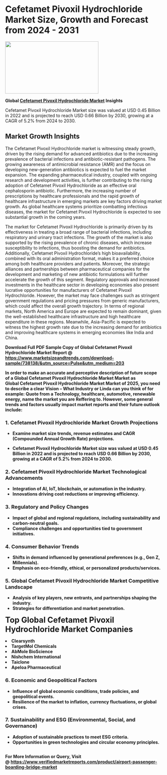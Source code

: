 <H1>Cefetamet Pivoxil Hydrochloride Market Size, Growth and Forecast from 2024 - 2031</H1><img class="aligncenter size-medium wp-image-584254" src="https://thirdeyenews.in/wp-content/uploads/2024/09/Global-Market-Research-300x168.jpeg" alt="" width="300" height="168" /><p><strong>Global&nbsp;<a href="https://www.marketsizeandtrends.com/download-sample/738138/&amp;utm_source=Pulse&amp;utm_medium=203">Cefetamet Pivoxil Hydrochloride Market</a> Insights</strong></p><p>Cefetamet Pivoxil Hydrochloride Market size was valued at USD 0.45 Billion in 2022 and is projected to reach USD 0.66 Billion by 2030, growing at a CAGR of 5.2% from 2024 to 2030.</p><p><h2>Market Growth Insights</h2> <p>The Cefetamet Pivoxil Hydrochloride market is witnessing steady growth, driven by the rising demand for advanced antibiotics due to the increasing prevalence of bacterial infections and antibiotic-resistant pathogens. The growing awareness of antimicrobial resistance (AMR) and the focus on developing new-generation antibiotics is expected to fuel the market expansion. The expanding pharmaceutical industry, coupled with ongoing research and development activities, is further contributing to the rising adoption of Cefetamet Pivoxil Hydrochloride as an effective oral cephalosporin antibiotic. Furthermore, the increasing number of prescriptions by healthcare professionals and the rapid growth of healthcare infrastructure in emerging markets are key factors driving market growth. As global healthcare systems prioritize combatting infectious diseases, the market for Cefetamet Pivoxil Hydrochloride is expected to see substantial growth in the coming years.</p> <p><strong></strong></p> <p>The market for Cefetamet Pivoxil Hydrochloride is primarily driven by its effectiveness in treating a broad range of bacterial infections, including respiratory and urinary tract infections. The growth of the market is also supported by the rising prevalence of chronic diseases, which increase susceptibility to infections, thus boosting the demand for antibiotics. Additionally, Cefetamet Pivoxil Hydrochloride’s high bioavailability, combined with its oral administration format, makes it a preferred choice among both healthcare providers and patients. Moreover, the strategic alliances and partnerships between pharmaceutical companies for the development and marketing of new antibiotic formulations will further accelerate the growth of this segment. Regulatory approvals and increased investments in the healthcare sector in developing economies also present lucrative opportunities for manufacturers of Cefetamet Pivoxil Hydrochloride. However, the market may face challenges such as stringent government regulations and pricing pressures from generic manufacturers, which could affect the overall growth trajectory. In terms of regional markets, North America and Europe are expected to remain dominant, given the well-established healthcare infrastructure and high healthcare expenditure in these regions. Meanwhile, Asia-Pacific is expected to witness the highest growth rate due to the increasing demand for antibiotics and improving healthcare systems in emerging economies like India and China.</p> <p><strong></p><p><span class=""><strong>Download Full PDF Sample Copy of Global Cefetamet Pivoxil Hydrochloride Market Report</strong> @ <a href="https://www.marketsizeandtrends.com/download-sample/738138/&amp;utm_source=Pulse&amp;utm_medium=203" target="_blank">https://www.marketsizeandtrends.com/download-sample/738138/&amp;utm_source=Pulse&amp;utm_medium=203</a></span></p><p>In order to make an accurate and perceptive description of future scope of a Global&nbsp;Cefetamet Pivoxil Hydrochloride Market Market as Global&nbsp;Cefetamet Pivoxil Hydrochloride Market Market of 2025, you need to describe a clear Vision &ndash; What Industry or Linda can you think of for example: Quote from a Technology, healthcare, automotive, renewable energy, name the market you are Reffering to. However, some general trends and factors usually impact market reports and their future outlook include:</p><h3>1.&nbsp;<strong>Cefetamet Pivoxil Hydrochloride Market Growth Projections</strong></h3><ul><li>Examine market size trends, revenue estimates and CAGR (Compounded Annual Growth Rate) projections.</li><li><p>Cefetamet Pivoxil Hydrochloride Market size was valued at USD 0.45 Billion in 2022 and is projected to reach USD 0.66 Billion by 2030, growing at a CAGR of 5.2% from 2024 to 2030.</p></li></ul><h3>2.&nbsp;<strong>Cefetamet Pivoxil Hydrochloride Market Technological Advancements</strong></h3><ul><li>Integration of AI, IoT, blockchain, or automation in the industry.</li><li>Innovations driving cost reductions or improving efficiency.</li></ul><h3>3.&nbsp;<strong>Regulatory and Policy Changes</strong></h3><ul><li>Impact of global and regional regulations, including sustainability and carbon-neutral goals.</li><li>Compliance challenges and opportunities tied to government initiatives.</li></ul><h3>4.&nbsp;<strong>Consumer Behavior Trends</strong></h3><ul><li>Shifts in demand influenced by generational preferences (e.g., Gen Z, Millennials).</li><li>Emphasis on eco-friendly, ethical, or personalized products/services.</li></ul><h3>5.&nbsp;<strong>Global Cefetamet Pivoxil Hydrochloride Market Competitive Landscape</strong></h3><ul><li>Analysis of key players, new entrants, and partnerships shaping the industry.</li><li>Strategies for differentiation and market penetration.</li></ul><p data-pm-slice="1 1 []"><span style="color: inherit; font-family: inherit; font-size: 25px;">Top Global Cefetamet Pivoxil Hydrochloride Market Companies</span></p><div class="" data-test-id=""><p><li>Clearsynth</li><li> TargetMol Chemicals</li><li> AbMole BioScience</li><li> Nishchem International</li><li> Taiclone</li><li> Apeloa Pharmaceutical</li></p></div><h3>6.&nbsp;<strong>Economic and Geopolitical Factors</strong></h3><ul><li>Influence of global economic conditions, trade policies, and geopolitical events.</li><li>Resilience of the market to inflation, currency fluctuations, or global crises.</li></ul><h3>7.&nbsp;<strong>Sustainability and ESG (Environmental, Social, and Governance)</strong></h3><ul><li>Adoption of sustainable practices to meet ESG criteria.</li><li>Opportunities in green technologies and circular economy principles.</li></ul><h2><strong style="font-size: 14px;">For More Information or Query, Visit @&nbsp;</strong><a style="background-color: #ffffff; font-size: 14px;" href="https://www.marketsizeandtrends.com/report/cefetamet-pivoxil-hydrochloride-market/" target="_blank">https://www.verifiedmarketreports.com/product/airport-passenger-boarding-bridge-market</a></h2>
